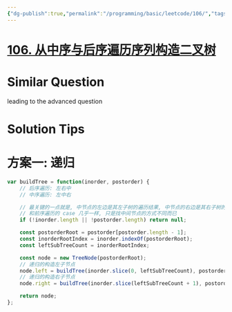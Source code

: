 ```yaml
---
{"dg-publish":true,"permalink":"/programming/basic/leetcode/106/","tags":["leetcode/tree/traverse/sub-tree","leetcode/divide-and-conquer","leetcode/unsolved"]}
---
```



# [106. 从中序与后序遍历序列构造二叉树](https://leetcode.cn/problems/construct-binary-tree-from-inorder-and-postorder-traversal/)

# Similar Question

leading to the advanced question

# Solution Tips

# 方案一: 递归

```js
var buildTree = function(inorder, postorder) {
    // 后序遍历: 左右中
    // 中序遍历: 左中右

    // 最关键的一点就是, 中节点的左边是其左子树的遍历结果, 中节点的右边是其右子树的遍历结果
    // 和前序遍历的 case 几乎一样, 只是找中间节点的方式不同而已
    if (!inorder.length || !postorder.length) return null;

    const postorderRoot = postorder[postorder.length - 1];
    const inorderRootIndex = inorder.indexOf(postorderRoot);
    const leftSubTreeCount = inorderRootIndex;

    const node = new TreeNode(postorderRoot);
    // 递归的构造左子节点
    node.left = buildTree(inorder.slice(0, leftSubTreeCount), postorder.slice(0, inorderRootIndex));
    // 递归的构造右子节点
    node.right = buildTree(inorder.slice(leftSubTreeCount + 1), postorder.slice(inorderRootIndex, postorder.length - 1))

    return node;
};

```
